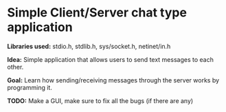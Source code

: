 # Simple Client/Server chat type application

**Libraries used:** stdio.h, stdlib.h, sys/socket.h, netinet/in.h

**Idea:** Simple application that allows users to send text messages to each other.

**Goal:** Learn how sending/receiving messages through the server works by programming it.

**TODO:** Make a GUI, make sure to fix all the bugs (if there are any)


